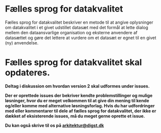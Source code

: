 # Fælles sprog for datakvalitet
Fælles sprog for datakvalitet beskriver en metode til at angive oplysninger om datakvalitet i et givet udstillet datasæt med det formål at lette dialog mellem den dataansvarlige organisation og eksterne anvendere af datasættet og gøre det lettere at vurdere om et datasæt er egnet til en givet (ny) anvendelse.

# Fælles sprog for datakvalitet skal opdateres. 

<b>Deltag<b> i diskussion om hvordan version 2 skal udformes under issues.

Der er oprettede issues der bekriver kendte problemstillinger og mulige løsninger, hvor du er meget velkommen til at give din mening til kende og/eller komme med alternative løsningsforlag. Hvis du har udfordringer med eller kommentarer til dele af fælles sprog for datakvalitet, der ikke er dækket af eksisterende issues, må du meget gerne oprette et issue.

Du kan også skrive til os på arkitektur@digst.dk
